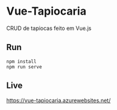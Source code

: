 # Vue-Tapiocaria
CRUD de tapiocas feito em Vue.js

## Run
```
npm install
npm run serve
```


## Live
https://vue-tapiocaria.azurewebsites.net/

